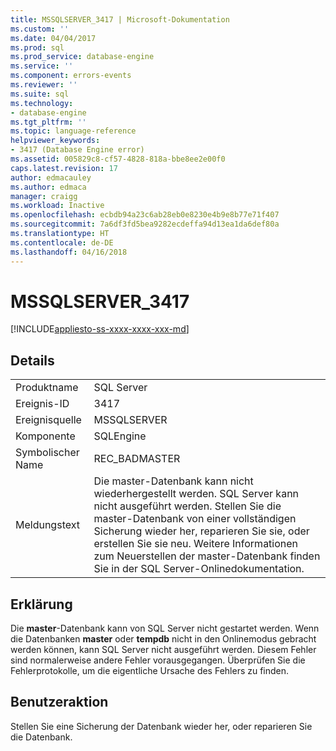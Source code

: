```yaml
---
title: MSSQLSERVER_3417 | Microsoft-Dokumentation
ms.custom: ''
ms.date: 04/04/2017
ms.prod: sql
ms.prod_service: database-engine
ms.service: ''
ms.component: errors-events
ms.reviewer: ''
ms.suite: sql
ms.technology:
- database-engine
ms.tgt_pltfrm: ''
ms.topic: language-reference
helpviewer_keywords:
- 3417 (Database Engine error)
ms.assetid: 005829c8-cf57-4828-818a-bbe8ee2e00f0
caps.latest.revision: 17
author: edmacauley
ms.author: edmaca
manager: craigg
ms.workload: Inactive
ms.openlocfilehash: ecbdb94a23c6ab28eb0e8230e4b9e8b77e71f407
ms.sourcegitcommit: 7a6df3fd5bea9282ecdeffa94d13ea1da6def80a
ms.translationtype: HT
ms.contentlocale: de-DE
ms.lasthandoff: 04/16/2018
---
```

# <a name="mssqlserver3417"></a>MSSQLSERVER_3417
[!INCLUDE[appliesto-ss-xxxx-xxxx-xxx-md](../../includes/appliesto-ss-xxxx-xxxx-xxx-md.md)]
  
## <a name="details"></a>Details  
  
|||  
|-|-|  
|Produktname|SQL Server|  
|Ereignis-ID|3417|  
|Ereignisquelle|MSSQLSERVER|  
|Komponente|SQLEngine|  
|Symbolischer Name|REC_BADMASTER|  
|Meldungstext|Die master-Datenbank kann nicht wiederhergestellt werden. SQL Server kann nicht ausgeführt werden. Stellen Sie die master-Datenbank von einer vollständigen Sicherung wieder her, reparieren Sie sie, oder erstellen Sie sie neu. Weitere Informationen zum Neuerstellen der master-Datenbank finden Sie in der SQL Server-Onlinedokumentation.|  
  
## <a name="explanation"></a>Erklärung  
Die **master**-Datenbank kann von SQL Server nicht gestartet werden. Wenn die Datenbanken **master** oder **tempdb** nicht in den Onlinemodus gebracht werden können, kann SQL Server nicht ausgeführt werden. Diesem Fehler sind normalerweise andere Fehler vorausgegangen. Überprüfen Sie die Fehlerprotokolle, um die eigentliche Ursache des Fehlers zu finden.  
  
## <a name="user-action"></a>Benutzeraktion  
Stellen Sie eine Sicherung der Datenbank wieder her, oder reparieren Sie die Datenbank.  
  
